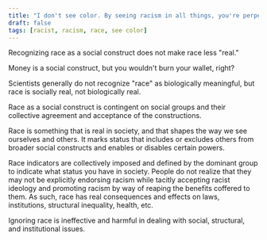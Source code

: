 ```yaml
---
title: "I don't see color. By seeing racism in all things, you're perpetuating it. If race is a construct why should we even acknowledge racism?"
draft: false
tags: [racist, racism, race, see color]
---
```


Recognizing race as a social construct does not make race less "real."  
  
Money is a social construct, but you wouldn't burn your wallet, right?  
  
Scientists generally do not recognize "race" as biologically meaningful, but race is socially real, not biologically real.  
  
Race as a social construct is contingent on social groups and their collective agreement and acceptance of the constructions.  
  
Race is something that is real in society, and that shapes the way we see ourselves and others. It marks status that includes or excludes others from broader social constructs and enables or disables certain powers.  
  
Race indicators are collectively imposed and defined by the dominant group to indicate what status you have in society. People do not realize that they may not be explicitly endorsing racism while tacitly accepting racist ideology and promoting racism by way of reaping the benefits coffered to them. As such, race has real consequences and effects on laws, institutions, structural inequality, health, etc.  
  
Ignoring race is ineffective and harmful in dealing with social, structural, and institutional issues.

